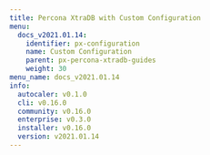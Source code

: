 ```yaml
---
title: Percona XtraDB with Custom Configuration
menu:
  docs_v2021.01.14:
    identifier: px-configuration
    name: Custom Configuration
    parent: px-percona-xtradb-guides
    weight: 30
menu_name: docs_v2021.01.14
info:
  autocaler: v0.1.0
  cli: v0.16.0
  community: v0.16.0
  enterprise: v0.3.0
  installer: v0.16.0
  version: v2021.01.14
---
```


